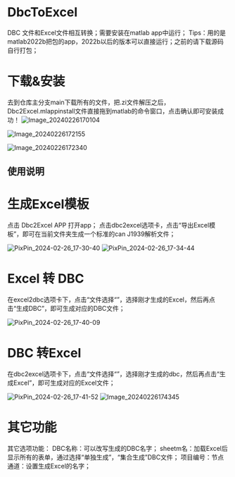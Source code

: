 # DbcToExcel
DBC 文件和Excel文件相互转换；需要安装在matlab app中运行；
Tips：用的是matlab2022b把包的app，2022b以后的版本可以直接运行；之前的请下载源码自行打包；
# 下载&安装
去到仓库主分支main下载所有的文件，把.zi文件解压之后，Dbc2Excel.mlappinstall文件直接拖到matlab的命令窗口，点击确认即可安装成功！
![Image_20240226170104](https://github.com/zhangyonggang316/DbcToExcel/assets/81631716/9b9b7d14-402b-42ac-bd3b-033892a406d5)

![Image_20240226172155](https://github.com/zhangyonggang316/DbcToExcel/assets/81631716/d6acc0fc-1403-424a-889e-4174850669f9)

![Image_20240226172340](https://github.com/zhangyonggang316/DbcToExcel/assets/81631716/181bcbda-b351-448d-bc7f-58bffb29ab72)
## 使用说明
# 生成Excel模板
点击 Dbc2Excel APP 打开app；
点击dbc2excel选项卡，点击“导出Excel模板”，即可在当前文件夹生成一个标准的can J1939解析文件；

![PixPin_2024-02-26_17-30-40](https://github.com/zhangyonggang316/DbcToExcel/assets/81631716/0d83660c-7a75-45b2-873c-02f10eef03ac)
![PixPin_2024-02-26_17-34-44](https://github.com/zhangyonggang316/DbcToExcel/assets/81631716/a1b14fbf-4480-4d47-9d4e-5fee05fe5df0)

# Excel 转 DBC
在excel2dbc选项卡下，点击“文件选择“”，选择刚才生成的Excel，然后再点击“生成DBC”，即可生成对应的DBC文件；

![PixPin_2024-02-26_17-40-09](https://github.com/zhangyonggang316/DbcToExcel/assets/81631716/c857082b-1cc3-4891-bb14-7b314915f95c)

# DBC 转Excel
在dbc2excel选项卡下，点击“文件选择“”，选择刚才生成的dbc，然后再点击“生成Excel”，即可生成对应的Excel文件；

![PixPin_2024-02-26_17-41-52](https://github.com/zhangyonggang316/DbcToExcel/assets/81631716/fec0b882-c0a2-4468-985d-bcdd975221a9)
![Image_20240226174345](https://github.com/zhangyonggang316/DbcToExcel/assets/81631716/419be8eb-22dd-418f-8a16-d5dbcbfbbc9e)


# 其它功能
其它选项功能：
DBC名称：可以改写生成的DBC名字；
sheetm名：加载Excel后显示所有的表单，通过选择“单独生成”，“集合生成”DBC文件；
项目编号：节点通道：设置生成Excel的名字；
